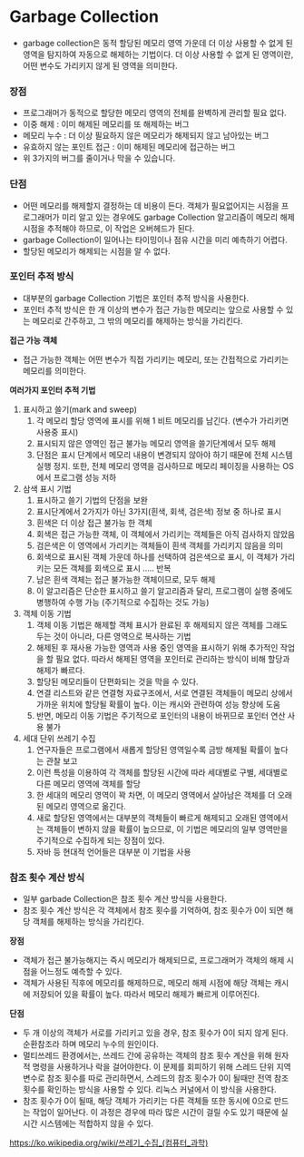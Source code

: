# Garbage Collection

- garbage collection은 동적 할당된 메모리 영역 가운데 더 이상 사용할 수 없게 된 영역을 탐지하여 자동으로 해제하는 기법이다. 더 이상 사용할 수 없게 된 영역이란, 어떤 변수도 가리키지 않게 된 영역을 의미한다.

### 장점

- 프로그래머가 동적으로 할당한 메모리 영역의 전체를 완벽하게 관리할 필요 없다.
- 이중 해제 : 이미 해제된 메모리를 또 해제하는 버그
- 메모리 누수 : 더 이상 필요하지 않은 메모리가 해제되지 않고 남아있는 버그
- 유효하지 않는 포인트 접근 : 이미 해제된 메모리에 접근하는 버그
- 위 3가지의 버그를 줄이거나 막을 수 있습니다.

### 단점

- 어떤 메모리를 해제할지 결정하는 데 비용이 든다. 객체가 필요없어지는 시점을 프로그래머가 미리 알고 있는 경우에도 garbage Collection 알고리즘이 메모리 해제 시점을 추적해야 하므로, 이 작업은 오버헤드가 된다.
- garbage Collection이 일어나는 타이밍이나 점유 시간을 미리 예측하기 어렵다.
- 할당된 메모리가 해제되는 시점을 알 수 없다.

### 포인터 추적 방식

- 대부분의 garbage Collection 기법은 포인터 추적 방식을 사용한다.
- 포인터 추적 방식은 한 개 이상의 변수가 접근 가능한 메모리는 앞으로 사용할 수 있는 메모리로 간주하고, 그 밖의 메모리를 해제하는 방식을 가리킨다.

**접근 가능 객체**

- 접근 가능한 객체는 어떤 변수가 직접 가리키는 메모리, 또는 간접적으로 가리키는 메모리를 의미한다.

**여러가지 포인터 추적 기법**

1. 표시하고 쓸기(mark and sweep)
   1. 각 메모리 할당 영역에 표시를 위해 1 비트 메모리를 남긴다. (변수가 가리키면 사용중 표시)
   2. 표시되지 않은 영역인 접근 불가능 메모리 영역을 쓸기단계에서 모두 해제
   3. 단점은 표시 단계에서 메모리 내용이 변경되지 않아야 하기 때문에 전체 시스템 실행 정지. 또한, 전체 메모리 영역을 검사하므로 메모리 페이징을 사용하는 OS에서 프로그램 성능 저하
2. 삼색 표시 기법
   1. 표시하고 쓸기 기법의 단점을 보완
   2. 표시단계에서 2가지가 아닌 3가지(흰색, 회색, 검은색) 정보 중 하나로 표시
   3. 흰색은 더 이상 접근 불가능 한 객체
   4. 회색은 접근 가능한 객체, 이 객체에서 가리키는 객체들은 아직 검사하지 않았음
   5. 검은색은 이 영역에서 가리키는 객체들이 흰색 객체를 가리키지 않음을 의미
   6. 회색으로 표시된 객체 가운데 하나를 선택하여 검은색으로 표시, 이 객체가 가리키는 모든 객체를 회색으로 표시 ..... 반복
   7. 남은 흰색 객체는 접근 불가능한 객체이므로, 모두 해제
   8. 이 알고리즘은 단순한 표시하고 쓸기 알고리즘과 달리, 프로그램이 실행 중에도 병행하여 수행 가능 (주기적으로 수집하는 것도 가능)
3. 객체 이동 기법
   1. 객체 이동 기법은 해제할 객체 표시가 완료된 후 해제되지 않은 객체를 그래도 두는 것이 아니라, 다른 영역으로 복사하는 기법
   2. 해제된 후 재사용 가능한 영역과 사용 중인 영역을 표시하기 위해 추가적인 작업을 할 필요 없다. 따라서 해제된 영역을 포인터로 관리하는 방식이 비해 할당과 해제가 빠르다.
   3. 할당된 메모리들이 단편화되는 것을 막을 수 있다.
   4. 연결 리스트와 같은 연결형 자료구조에서, 서로 연결된 객체들이 메모리 상에서 가까운 위치에 할당될 확률이 높다. 이는 캐시와 관련하여 성능 향상에 도움
   5. 반면, 메모리 이동 기법은 주기적으로 포인터의 내용이 바뀌므로 포인터 연산 사용 불가
4. 세대 단위 쓰레기 수집
   1. 연구자들은 프로그램에서 새롭게 할당된 영역일수록 금방 해제될 확률이 높다는 관찰 보고
   2. 이런 특성을 이용하여 각 객체를 할당된 시간에 따라 세대별로 구별, 세대별로 다른 메모리 영역에 객체를 할당
   3. 한 세대의 메모리 영역이 꽉 차면, 이 메모리 영역에서 살아남은 객체를 더 오래된 메모리 영역으로 옮긴다.
   4. 새로 할당된 영역에서는 대부분의 객체들이 빠르게 해제되고 오래된 영역에서는 객체들이 변하지 않을 확률이 높으므로, 이 기법은 메모리의 일부 영역만을 주기적으로 수집하게 되는 장점이 있다.
   5. 자바 등 현대적 언어들은 대부분 이 기법을 사용

### 참조 횟수 계산 방식

- 일부 garbade Collection은 참조 횟수 계산 방식을 사용한다.
- 참조 횟수 계산 방식은 각 객체에서 참조 횟수를 기억하여, 참조 횟수가 0이 되면 해당 객체를 해제하는 방식을 가리킨다.

**장점**

- 객체가 접근 불가능해지는 즉시 메모리가 해제되므로, 프로그래머가 객체의 해제 시점을 어느정도 예측할 수 있다.
- 객체가 사용된 직후에 메모리를 해제하므로, 메모리 해제 시점에 해당 객체는 캐시에 저장되어 있을 확률이 높다. 따라서 메모리 해제가 빠르게 이루어진다.

**단점**

- 두 개 이상의 객체가 서로를 가리키고 있을 경우, 참조 횟수가 0이 되지 않게 된다. 순환참조라 하며 메모리 누수의 원인이다.
- 멀티쓰레드 환경에서는, 쓰레드 간에 공유하는 객체의 참조 횟수 계산을 위해 원자적 명령을 사용하거나 락을 걸어야한다. 이 문제를 회피하기 위해 스레드 단위 지역 변수로 참조 횟수를 따로 관리하면서, 스레드의 참조 횟수가 0이 될때만 전역 참조 횟수를 확인하는 방식을 사용할 수 있다. 리눅스 커널에서 이 방식을 사용한다.
- 참조 횟수가 0이 될때, 해당 객체가 가리키는 다른 객체들 또한 동시에 0으로 만드는 작업이 일어난다. 이 과정은 경우에 따라 많은 시간이 걸릴 수도 있기 때문에 실시간 시스템에는 적합하지 않을 수 있다.

https://ko.wikipedia.org/wiki/쓰레기_수집_(컴퓨터_과학)